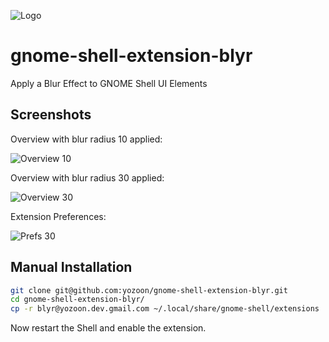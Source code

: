 ![](https://raw.githubusercontent.com/yozoon/gnome-shell-extension-blyr/master/blyr.png "Logo")

# gnome-shell-extension-blyr
Apply a Blur Effect to GNOME Shell UI Elements

## Screenshots
Overview with blur radius 10 applied:

![](https://raw.githubusercontent.com/yozoon/gnome-shell-extension-blyr/master/screenshots/Overview_10.png "Overview 10")

Overview with blur radius 30 applied:

![](https://raw.githubusercontent.com/yozoon/gnome-shell-extension-blyr/master/screenshots/Overview_30.png "Overview 30")

Extension Preferences:

![](https://raw.githubusercontent.com/yozoon/gnome-shell-extension-blyr/master/screenshots/Prefs_30.png "Prefs 30")

## Manual Installation

```bash
git clone git@github.com:yozoon/gnome-shell-extension-blyr.git
cd gnome-shell-extension-blyr/
cp -r blyr@yozoon.dev.gmail.com ~/.local/share/gnome-shell/extensions
```
Now restart the Shell and enable the extension. 
